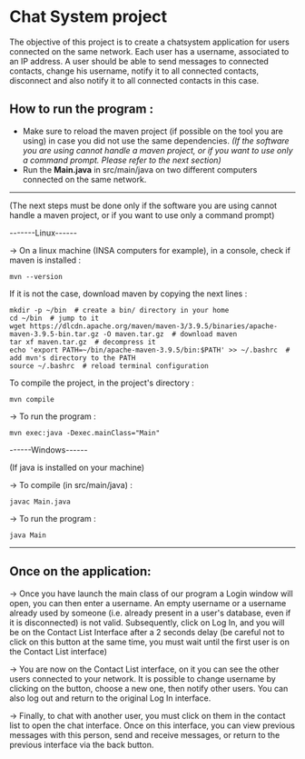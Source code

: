 # Chat System project 

The objective of this project is to create a chatsystem application for users connected on the same network. Each user has a username, associated to an IP address. A user should be able to send messages to connected contacts, change his username, notify it to all connected contacts, disconnect and also notify it to all connected contacts in this case.


## How to run the program : 

- Make sure to reload the maven project (if possible on the tool you are using) in case you did not use the same dependencies.
  *(If the software you are using cannot handle a maven project, or if you want to use only a command prompt. Please refer to the next section)*
- Run the **Main.java** in src/main/java on two different computers connected on the same network.

--------------------------------------------------------------------------------------------------------------------------------------------
(The next steps must be done only if the software you are using cannot handle a maven project, or if you want to use only a command prompt)

-------Linux------

 -> On a linux machine (INSA computers for example), in a console, check if maven is installed : 
    
    mvn --version
    
 If it is not the case, download maven by copying the next lines :
    
    mkdir -p ~/bin  # create a bin/ directory in your home
    cd ~/bin  # jump to it
    wget https://dlcdn.apache.org/maven/maven-3/3.9.5/binaries/apache-maven-3.9.5-bin.tar.gz -O maven.tar.gz  # download maven
    tar xf maven.tar.gz  # decompress it
    echo 'export PATH=~/bin/apache-maven-3.9.5/bin:$PATH' >> ~/.bashrc  # add mvn's directory to the PATH
    source ~/.bashrc  # reload terminal configuration 
    
To compile the project, in the project's directory :  

    mvn compile
    
 -> To run the program : 
 
    mvn exec:java -Dexec.mainClass="Main"
  
------Windows------
  
  (If java is installed on your machine)
    
 -> To compile (in src/main/java) : 

    javac Main.java 
    
 -> To run the program : 
    
    java Main

----------------------------------------------------------------------------------------------------------------------------------
## Once on the application:

 -> Once you have launch the main class of our program a Login window will open, you can then enter a username.
An empty username or a username already used by someone (i.e. already present in a user's database, even if it is disconnected) is not valid.
Subsequently, click on Log In, and you will be on the Contact List Interface after a 2 seconds delay (be careful not to click on this button at the same time, you must wait until the first user is on the Contact List interface)

 -> You are now on the Contact List interface, on it you can see the other users connected to your network.
It is possible to change username by clicking on the button, choose a new one, then notify other users.
You can also log out and return to the original Log In interface.

 -> Finally, to chat with another user, you must click on them in the contact list to open the chat interface.
Once on this interface, you can view previous messages with this person, send and receive messages, or return to the previous interface via the back button.
